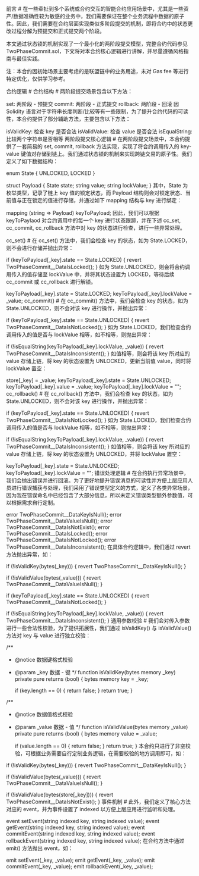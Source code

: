 前言 #
在一些牵扯到多个系统或合约交互的智能合约应用场景中，尤其是一些资产/数据准确性较为敏感的业务中，我们需要保证在整个业务流程中数据的原子性。因此，我们需要在合约层面实现类似多阶段提交的机制，即将合约中的状态更改过程分解为预提交和正式提交两个阶段。

本文通过状态锁的机制实现了一个最小化的两阶段提交模型，完整合约代码参见 TwoPhaseCommit.sol，下文将对本合约核心逻辑进行讲解，并尽量遵循风格指南与最佳实践。

注：本合约因初始场景主要考虑的是联盟链中的业务用途，未对 Gas fee 等进行特定优化，仅供学习参考。

合约逻辑 #
合约结构 #
两阶段提交场景包含以下方法：

set: 两阶段 - 预提交
commit: 两阶段 - 正式提交
rollback: 两阶段 - 回滚
因 Solidity 语言对于字符串长度判断/比较等有一些限制，为了提升合约代码的可读性，本合约提供了部分辅助方法，主要包含以下方法：

isValidKey: 检查 key 是否合法
isValidValue: 检查 value 是否合法
isEqualString: 比较两个字符串是否相等
两阶段提交核心逻辑 #
在两阶段提交场景中，本合约提供了一套简易的 set, commit, rollback 方法实现，实现了将合约调用传入的 key-value 键值对存储到链上。我们通过状态锁的机制来实现跨链交易的原子性。我们定义了如下数据结构：

enum State {
    UNLOCKED,
    LOCKED
}

struct Payload {
    State state;
    string value;
    string lockValue;
}
其中，State 为枚举类型，记录了链上 key 值的锁定状态，而 Payload 结构则会对锁定状态、当前值与正在锁定的值进行存储，并通过如下 mapping 结构与 key 进行绑定：

mapping (string => Payload) keyToPayload;
因此，我们可以根据 keyToPaylaod 对合约调用中的每一个 key 进行状态跟踪，并在下述 cc_set, cc_commit, cc_rollback 方法中对 key 的状态进行检查，进行一些异常处理。

cc_set() #
在 cc_set() 方法中，我们会检查 key 的状态，如为 State.LOCKED，则不会进行存储并抛出异常：

if (keyToPayload[_key].state == State.LOCKED) {
    revert TwoPhaseCommit__DataIsLocked();
}
如为 State.UNLOCKED，则会将合约调用传入的值存储至 lockValue 中，并将其状态设置为 LOCKED，等待后续 cc_commit 或 cc_rollback 进行解锁。

keyToPayload[_key].state = State.LOCKED;
keyToPayload[_key].lockValue = _value;
cc_commit() #
在 cc_commit() 方法中，我们会检查 key 的状态，如为 State.UNLOCKED，则不会对该 key 进行操作，并抛出异常：

if (keyToPayload[_key].state == State.UNLOCKED) {
    revert TwoPhaseCommit__DataIsNotLocked();
}
如为 State.LOCKED，我们检查合约调用传入的值是否与 lockValue 相等，如不相等，则抛出异常：

if (!isEqualString(keyToPayload[_key].lockValue, _value)) {
    revert TwoPhaseCommit__DataIsInconsistent();
}
如值相等，则会将该 key 所对应的 value 存储上链，将 key 的状态设置为 UNLOCKED，更新当前值 value，同时将 lockValue 置空：

store[_key] = _value;
keyToPayload[_key].state = State.UNLOCKED;
keyToPayload[_key].value = _value;
keyToPayload[_key].lockValue = "";
cc_rollback() #
在 cc_rollback() 方法中，我们会检查 key 的状态，如为 State.UNLOCKED，则不会对该 key 进行操作，并抛出异常：

if (keyToPayload[_key].state == State.UNLOCKED) {
    revert TwoPhaseCommit__DataIsNotLocked();
}
如为 State.LOCKED，我们检查合约调用传入的值是否与 lockValue 相等，如不相等，则抛出异常：

if (!isEqualString(keyToPayload[_key].lockValue, _value)) {
    revert TwoPhaseCommit__DataIsInconsistent();
}
如值相等，则会将该 key 所对应的 value 存储上链，将 key 的状态设置为 UNLOCKED，并将 lockValue 置空：

keyToPayload[_key].state = State.UNLOCKED;
keyToPayload[_key].lockValue = "";
错误处理逻辑 #
在合约执行异常场景中，我们会抛出错误并进行回滚。为了更好地提升错误消息的可读性并方便上层应用人员进行错误捕获与处理，我们采用了错误类型定义的方式，定义了各类异常场景，因为我在错误命名中已经包含了大部分信息，所以未定义错误类型额外参数值，可以根据需求自行定制。

error TwoPhaseCommit__DataKeyIsNull();
error TwoPhaseCommit__DataValueIsNull();
error TwoPhaseCommit__DataIsNotExist();
error TwoPhaseCommit__DataIsLocked();
error TwoPhaseCommit__DataIsNotLocked();
error TwoPhaseCommit__DataIsInconsistent();
在具体合约逻辑中，我们通过 revert 方法抛出异常，如：

if (!isValidKey(bytes(_key))) {
    revert TwoPhaseCommit__DataKeyIsNull();
}

if (!isValidValue(bytes(_value))) {
    revert TwoPhaseCommit__DataValueIsNull();
}

if (keyToPayload[_key].state == State.UNLOCKED) {
    revert TwoPhaseCommit__DataIsNotLocked();
}

if (!isEqualString(keyToPayload[_key].lockValue, _value)) {
    revert TwoPhaseCommit__DataIsInconsistent();
}
通用参数校验 #
我们会对传入参数进行一些合法性校验，为了提供拓展性，我们通过 isValidKey() 与 isValidValue() 方法对 key 与 value 进行独立校验：

/**
 * @notice 数据键格式校验
 * @param _key 数据 - 键
 */
function isValidKey(bytes memory _key) private pure returns (bool) 
{
    bytes memory key = _key;

    if (key.length == 0) {
        return false;
    }
    return true;
}

/**
 * @notice 数据值格式校验
 * @param _value 数据 - 值
 */
function isValidValue(bytes memory _value) private pure returns (bool) 
{
    bytes memory value = _value;

    if (value.length == 0) {
        return false;
    }
    return true;
}
本合约只进行了非空校验，可根据业务需要自行定制业务逻辑，在需要校验的地方调用即可，如：

if (!isValidKey(bytes(_key))) {
    revert TwoPhaseCommit__DataKeyIsNull();
}

if (!isValidValue(bytes(_value))) {
    revert TwoPhaseCommit__DataValueIsNull();
}

if (!isValidValue(bytes(store[_key]))) {
    revert TwoPhaseCommit__DataIsNotExist();
}
事件机制 #
此外，我们定义了核心方法对应的 event，并为事件设置了 indexed 以方便上层应用进行监听和处理。

event setEvent(string indexed key, string indexed value);
event getEvent(string indexed key, string indexed value);
event commitEvent(string indexed key, string indexed value);
event rollbackEvent(string indexed key, string indexed value);
在合约方法中通过 emit() 方法抛出 event，如：

emit setEvent(_key, _value);
emit getEvent(_key, _value);
emit commitEvent(_key, _value);
emit rollbackEvent(_key, _value);